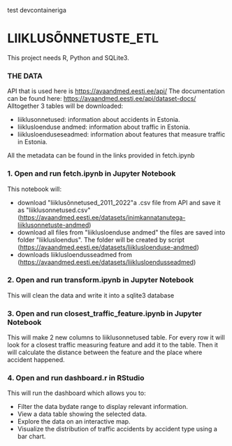 test devcontaineriga

# LIIKLUSÕNNETUSTE_ETL

This project needs R, Python and SQLite3.

### **THE DATA**

API that is used here is https://avaandmed.eesti.ee/api/
The documentation can be found here: https://avaandmed.eesti.ee/api/dataset-docs/
Alltogether 3 tables will be downloaded:

- liiklusonnetused: information about accidents in Estonia.
- liiklusloenduse andmed: information about traffic in Estonia.
- liiklusloenduseseadmed: information about features that measure traffic in Estonia.

All the metadata can be found in the links provided in fetch.ipynb

### **1. Open and run fetch.ipynb in Jupyter Notebook**

This notebook will:

- download "liiklusõnnetused_2011_2022"a .csv file from API and save it as "liiklusonnetused.csv" (https://avaandmed.eesti.ee/datasets/inimkannatanutega-liiklusonnetuste-andmed)
- download all files from "liiklusloenduse andmed" the files are saved into folder "liiklusloendus". The folder will be created by script (https://avaandmed.eesti.ee/datasets/liiklusloenduse-andmed)
- downloads liiklusloendusseadmed from (https://avaandmed.eesti.ee/datasets/liiklusloendusseadmed)

### **2. Open and run transform.ipynb in Jupyter Notebook**

This will clean the data and write it into a sqlite3 database

### **3. Open and run closest_traffic_feature.ipynb in Jupyter Notebook**

This will make 2 new columns to liiklusonnetused table. For every row it will look for a closest traffic measuring feature and add it to the table. Then it will calculate the distance between the feature and the place where accident happened.

### 4. Open and run dashboard.r in RStudio

This will run the dashboard which allows you to:

- Filter the data bydate range to display relevant information.
- View a data table showing the selected data.
- Explore the data on an interactive map.
- Visualize the distribution of traffic accidents by accident type using a bar chart.

